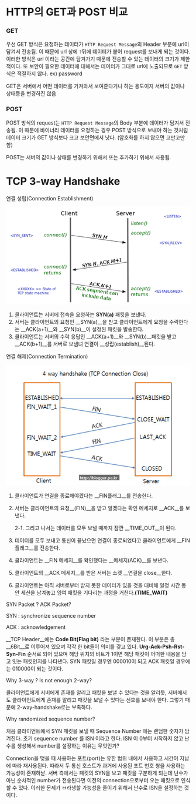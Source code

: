 # HTTP의 GET과 POST 비교

### GET

우선 GET 방식은 요청하는 데이터가 `HTTP Request Message`의 Header 부분에 url이 담겨서 전송됨. 이 때문에 url 상에 `?`뒤에 데이터가 붙어 request를 보내게 되는 것이다. 이러한 방식은 url 이라는 공간에 담겨가기 때문에 전송할 수 있는 데이터의 크기가 제한적이다. 또 보안이 필요한 데이터에 대해서는 데이터가 그대로 url에 노출되므로 `GET` 방식은 적절하지 않다. ex) password

GET은 서버에서 어떤 데이터를 가져와서 보여준다거나 하는 용도이지 서버의 값이나 상태등을 변경하진 않음

### POST

POST 방식의 request는 `HTTP Request Message`의 Body 부분에 데이터가 담겨서 전송됨. 이 때문에 바이너리 데이터를 요청하는 경우 POST 방식으로 보내야 하는 것처럼 데이터 크기가 GET 방식보다 크고 보안면에서 낫다. (암호화를 하지 않으면 고만고만함)

POST는 서버의 값이나 상태를 변경하기 위해서 또는 추가하기 위해서 사용됨.



# TCP 3-way Handshake

연결 성립(Connection Establishment)

![tcp-3way](../assets/tcp-3way.png)

1) 클라이언트는 서버에 접속을 요청하는 __SYN(a)__ 패킷을 보낸다.
2) 서버는 클라이언트의 요청인 __SYN(a)__을 받고 클라이언트에게 요청을 수락한다는 __ACK(a+1)__와 __SYN(b)__이 설정된 패킷을 발송한다.
3) 클라이언트는 서버의 수락 응답인 __ACK(a+1)__와 __SYN(b)__패킷을 받고 __ACK(b+1)__를 서버로 보냄녀 연결이 __성립(establish)__된다.



연결 해제(Connection Termination)

![tcp-3way2](../assets/tcp-3way2.png)

1) 클라이언트가 연결을 종료해야겠다는 __FIN플래그__를 전송한다.
2) 서버는 클라이언트의 요청__(FIN)__을 받고 알겠다는 확인 메세지로 __ACK__를 보낸다.

   2-1. 그리고 나서는 데이터를 모두 보낼 때까지 잠깐 __TIME_OUT__이 된다.

3) 데이터를 모두 보내고 통신이 끝났으면 연결이 종료되었다고 클라이언트에게 __FIN플래그__를 전송한다.
4) 클라이언트는 __FIN 메세지__를 확인했다는 __메세지(ACK)__를 보낸다.
5) 클라이언트의 __ACK 메세지__를 받은 서버는 소켓 __연결을 close__한다.
6) 클라이언트는 아직 서버로부터 받지 못한 데이터가 있을 것을 대비해 일정 시간 동안 세션을 남겨놓고 잉여 패킷을 기다리는 과정을 거친다.__(TIME_WAIT)__



SYN Packet ? ACK Packet?

SYN : synchronize sequence number

ACK : acknowledgement

__TCP Header__에는 __Code Bit(Flag bit)__ 라는 부분이 존재한다. 이 부분은 총 __6Bit__로 이루어져 있으며 각각 한 bit들이 의미를 갖고 있다. __Urg-Ack-Psh-Rst-Syn-Fin__ 순서로 되어 있으며 해당 위치의 비트가 1이면 해당 패킷이 어떠한 내용을 담고 잇는 패킷인지를 나타낸다. SYN 패킷일 경우엔 000010이 되고 ACK 패킷일 경우에는 010000이 되는 것이다.



Why 3-way ? Is not enough 2-way?

클라이언트에게 서버에게 존재를 알리고 패킷을 보낼 수 있다는 것을 알리듯, 서버에서도 클라이언트에게 존재를 알리고 패킷을 보낼 수 있다는 신호를 보내야 한다. 그렇기 때문에 2-way-handshake로는 부족하다.



Why randomized sequence number?

처음 클라이언트에서 SYN 패킷을 보낼 때 Sequence Number 에는 랜덤한 숫자가 담겨진다. 초기 sequence number 를 ISN 이라고 한다. ISN 이 0부터 시작하지 않고 난수를 생성해서 number를 설정하는 이유는 무엇인가?

Connection을 맺을 때 사용하는 포트(port)는 유한 범위 내에서 사용하고 시간이 지남에 따라 재사용된다. 따라서 두 통신 호스트가 과거에 사용된 포트 번호 쌍을 사용하는 가능성이 존재하낟. 서버 측에서는 패킷의 SYN을 보고 패킷을 구분하게 되는데 난수가 아닌 순차적인 number가 전송된다면 이전의 connection으로부터 오는 패킷으로 인식할 수 있다. 이러한 문제가 ㅂ라생할 가능성을 줄이기 위해서 난수로 ISN을 설정하는 것이다.

